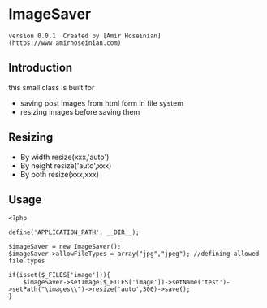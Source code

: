 ImageSaver
==========

	version 0.0.1  Created by [Amir Hoseinian](https://www.amirhoseinian.com)


Introduction
-----------------

this small class is built for 

- saving post images from html form in file system
- resizing images before saving them


Resizing
--------

- By width    resize(xxx,'auto')
- By height	  resize('auto',xxx)
- By both	  resize(xxx,xxx)

Usage
-----

	<?php

	define('APPLICATION_PATH', __DIR__);

	$imageSaver = new ImageSaver();
	$imageSaver->allowFileTypes = array("jpg","jpeg"); //defining allowed file types

	if(isset($_FILES['image'])){	
		$imageSaver->setImage($_FILES['image'])->setName('test')->setPath("\images\\")->resize('auto',300)->save();
	}

